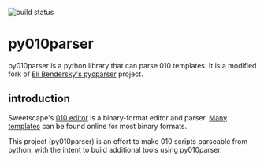 ![build status](https://travis-ci.org/d0c-s4vage/py010parser.svg?branch=master)

# py010parser

py010parser is a python library that can parse 010 templates.
It is a modified fork of [Eli Bendersky's pycparser](https://github.com/eliben/pycparser) project.

## introduction

Sweetscape's [010 editor](http://www.sweetscape.com/) is a binary-format
editor and parser. [Many](https://www.google.com/search?q=github+010+templates&oq=github+010+templates) [templates](http://www.sweetscape.com/010editor/templates/)
can be found online for most binary formats.

This project (py010parser) is an effort to make 010 scripts parseable
from python, with the intent to build additional tools using py010parser.
